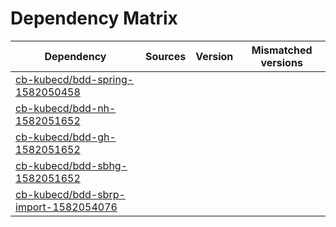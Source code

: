 # Dependency Matrix

Dependency | Sources | Version | Mismatched versions
---------- | ------- | ------- | -------------------
[cb-kubecd/bdd-spring-1582050458](https://github.com/cb-kubecd/bdd-spring-1582050458.git) |  | []() | 
[cb-kubecd/bdd-nh-1582051652](https://github.com/cb-kubecd/bdd-nh-1582051652.git) |  | []() | 
[cb-kubecd/bdd-gh-1582051652](https://github.com/cb-kubecd/bdd-gh-1582051652.git) |  | []() | 
[cb-kubecd/bdd-sbhg-1582051652](https://github.com/cb-kubecd/bdd-sbhg-1582051652.git) |  | []() | 
[cb-kubecd/bdd-sbrp-import-1582054076](https://github.com/cb-kubecd/bdd-sbrp-import-1582054076.git) |  | []() | 
